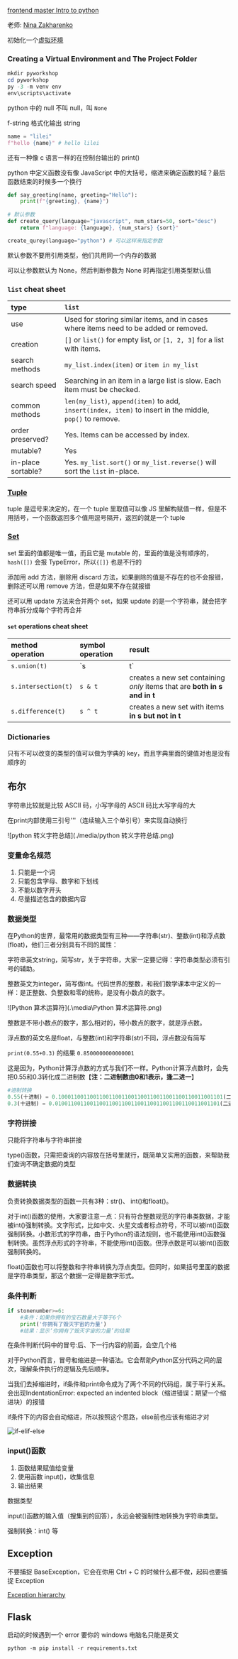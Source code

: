 [frontend master Intro to python](https://frontendmasters.com/workshops/intro-to-python/)

老师: [Nina Zakharenko](https://twitter.com/nnja)

初始化一个[虚拟环境](https://www.learnpython.dev/01-introduction/02-requirements/)

### Creating a Virtual Environment and The Project Folder

```powershell
mkdir pyworkshop
cd pyworkshop
py -3 -m venv env
env\scripts\activate
```



python 中的 null 不叫 null，叫 `None`

f-string 格式化输出 string

```python
name = "lilei"
f"hello {name}" # hello lilei
```

还有一种像 c 语言一样的在控制台输出的 print()

python 中定义函数没有像 JavaScript 中的大括号，缩进来确定函数的域？最后函数结束的时候多一个换行

```python
def say_greeting(name, greeting="Hello"):
    print(f"{greeting}, {name}")
    
# 默认参数
def create_query(language="javascript", num_stars=50, sort="desc")
	return f"language: {language}, {num_stars} {sort}"

create_qurey(language="python") # 可以这样来指定参数
```

默认参数不要用引用类型，他们共用同一个内存的数据

可以让参数默认为 None，然后判断参数为 None 时再指定引用类型默认值

### `list` cheat sheet

| type               | `list`                                                       |
| :----------------- | :----------------------------------------------------------- |
| use                | Used for storing similar items, and in cases where items need to be added or removed. |
| creation           | `[]` or `list()` for empty list, or `[1, 2, 3]` for a list with items. |
| search methods     | `my_list.index(item)` or `item in my_list`                   |
| search speed       | Searching in an item in a large list is slow. Each item must be checked. |
| common methods     | `len(my_list)`, `append(item)` to add, `insert(index, item)` to insert in the middle, `pop()` to remove. |
| order preserved?   | Yes. Items can be accessed by index.                         |
| mutable?           | Yes                                                          |
| in-place sortable? | Yes. `my_list.sort()` or `my_list.reverse()` will sort the `list` in-place. |

### [Tuple](https://www.learnpython.dev/02-introduction-to-python/080-advanced-datatypes/30-tuples/)

tuple 是逗号来决定的，在一个 tuple 里取值可以像 JS 里解构赋值一样，但是不用括号，一个函数返回多个值用逗号隔开，返回的就是一个 tuple

### [Set](https://www.learnpython.dev/02-introduction-to-python/080-advanced-datatypes/50-sets/)

set 里面的值都是唯一值，而且它是 mutable 的，里面的值是没有顺序的， `hash([])` 会报 TypeError，所以`{[]}` 也是不行的

添加用 add 方法，删除用 discard 方法，如果删除的值是不存在的也不会报错，删除还可以用 remove 方法，但是如果不存在就报错

还可以用 update 方法来合并两个 set，如果 update 的是一个字符串，就会把字符串拆分成每个字符再合并

#### `set` operations cheat sheet

| method operation    | symbol operation | result                                                       |
| :------------------ | :--------------- | :----------------------------------------------------------- |
| `s.union(t)`        | `s | t`          | creates a new set with all the items **from both s and t**   |
| `s.intersection(t)` | `s & t`          | creates a new set containing *only* items that are **both in s and in t** |
| `s.difference(t)`   | `s ^ t`          | creates a new set with items **in s but not in t**           |

### Dictionaries

只有不可以改变的类型的值可以做为字典的 key，而且字典里面的键值对也是没有顺序的

## 布尔

字符串比较就是比较 ASCII 码，小写字母的 ASCII 码比大写字母的大



在print内部使用三引号'''（连续输入三个单引号）来实现自动换行

![python 转义字符总结](./media/python 转义字符总结.png)

### 变量命名规范

1. 只能是一个词
2. 只能包含字母、数字和下划线
3. 不能以数字开头
4. 尽量描述包含的数据内容

### 数据类型

在Python的世界，最常用的数据类型有三种——字符串(str)、整数(int)和浮点数(float)，他们三者分别具有不同的属性：

字符串英文string，简写str，关于字符串，大家一定要记得：字符串类型必须有引号的辅助。

整数英文为integer，简写做int。代码世界的整数，和我们数学课本中定义的一样：是正整数、负整数和零的统称，是没有小数点的数字。

![Python 算术运算符](.\media\Python 算术运算符.png)

整数是不带小数点的数字，那么相对的，带小数点的数字，就是浮点数。

浮点数的英文名是float，与整数(int)和字符串(str)不同，浮点数没有简写

`print(0.55+0.3)` 的结果 `0.8500000000000001` 

这是因为，Python计算浮点数的方式与我们不一样。Python计算浮点数时，会先把0.55和0.3转化成二进制数【**注：二进制数由0和1表示，逢二进一**】

```python
#进制转换
0.55(十进制) = 0.1000110011001100110011001100110011001100110011001101(二进制)
0.3(十进制) = 0.0100110011001100110011001100110011001100110011001101(二进制)
```

### 字符拼接

只能将字符串与字符串拼接

type()函数，只需把查询的内容放在括号里就行，既简单又实用的函数，来帮助我们查询不确定数据的类型

### 数据转换

负责转换数据类型的函数一共有3种：str()、 int()和float()。

对于int()函数的使用，大家要注意一点：只有符合整数规范的字符串类数据，才能被int()强制转换。文字形式，比如中文、火星文或者标点符号，不可以被int()函数强制转换。小数形式的字符串，由于Python的语法规则，也不能使用int()函数强制转换。虽然浮点形式的字符串，不能使用int()函数。但浮点数是可以被int()函数强制转换的。

float()函数也可以将整数和字符串转换为浮点类型。但同时，如果括号里面的数据是字符串类型，那这个数据一定得是数字形式。

### 条件判断

```python
if stonenumber>=6:
    #条件：如果你拥有的宝石数量大于等于6个
    print('你拥有了毁灭宇宙的力量')
    #结果：显示‘你拥有了毁灭宇宙的力量’的结果
```

在条件判断代码中的冒号:后、下一行内容的前面，会空几个格

对于Python而言，冒号和缩进是一种语法。它会帮助Python区分代码之间的层次，理解条件执行的逻辑及先后顺序。

当我们去掉缩进时，if条件和print命令成为了两个不同的代码组，属于平行关系。会出现IndentationError: expected an indented block（缩进错误：期望一个缩进块）的报错

if条件下的内容会自动缩进，所以按照这个思路，else前也应该有缩进才对

![if-elif-else](.\media\if-elif-else.png)

### input()函数

1. 函数结果赋值给变量
2. 使用函数 input()，收集信息
3. 输出结果

数据类型

input()函数的输入值（搜集到的回答），永远会被强制性地转换为字符串类型。

强制转换：int() 等

## Exception

不要捕捉 BaseException，它会在你用 Ctrl + C 的时候什么都不做，起码也要捕捉 Exception

[Exception hierarchy](https://docs.python.org/3/library/exceptions.html#exception-hierarchy)

## Flask

启动的时候遇到一个 error 要你的 windows 电脑名只能是英文

```shell
python -m pip install -r requirements.txt
```



